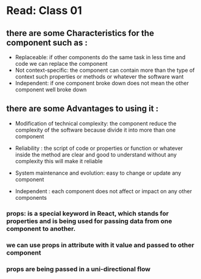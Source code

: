 # Read: Class 01

## there are some Characteristics for the component such as :

* Replaceable:  if other components do the same task in less time and code we can replace the component
* Not context-specific:  the component can contain more than the type of context such properties or methods or whatever the software want
* Independent: if one component broke down does not mean the other component well broke down

## there are some Advantages to using it :

* Modification of technical complexity: the component reduce the complexity of the software because divide it into more than one component

* Reliability : the script of code or properties or function or whatever inside the method are clear and good to understand without any complexity this will make it reliable

* System maintenance and evolution: easy to change or update any component

* Independent : each component does not affect or impact on any other components

### props: is a special keyword in React, which stands for properties and is being used for passing data from one component to another.

### we can use props in attribute with it value and passed to other component

### props are being passed in a uni-directional flow
